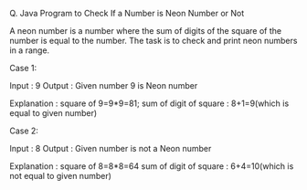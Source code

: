 Q. Java Program to Check If a Number is Neon Number or Not

A neon number is a number where the sum of digits of the square of the number is equal to the number. 
The task is to check and print neon numbers in a range.

Case 1:

Input  : 9
Output : Given number  9 is Neon number

Explanation : square of 9=9*9=81;
              sum of digit of square : 8+1=9(which is equal to given number)


Case 2:

Input : 8
Output : Given number is not a Neon number
 
Explanation : square of 8=8*8=64
              sum of digit of square : 6+4=10(which is not equal to given number)